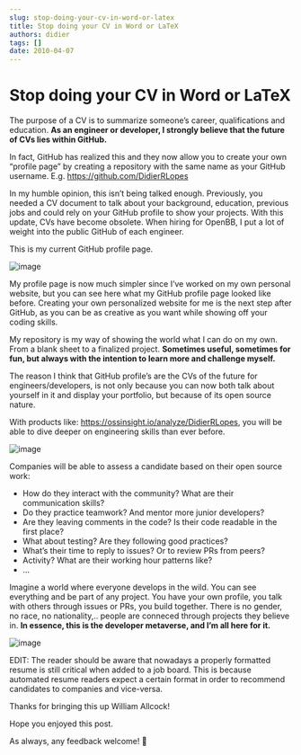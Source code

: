 ```yaml
---
slug: stop-doing-your-cv-in-word-or-latex
title: Stop doing your CV in Word or LaTeX
authors: didier
tags: []
date: 2010-04-07
---
```


# Stop doing your CV in Word or LaTeX

The purpose of a CV is to summarize someone’s career, qualifications and education. **As an engineer or developer, I strongly believe that the future of CVs lies within GitHub.**

In fact, GitHub has realized this and they now allow you to create your own “profile page” by creating a repository with the same name as your GitHub username. E.g. https://github.com/DidierRLopes

In my humble opinion, this isn’t being talked enough. Previously, you needed a CV document to talk about your background, education, previous jobs and could rely on your GitHub profile to show your projects. With this update, CVs have become obsolete. When hiring for OpenBB, I put a lot of weight into the public GitHub of each engineer.

This is my current GitHub profile page.

![image](https://github.com/Meg1211/my-website/assets/88618738/97106218-c1d7-4f54-ae7d-e566bb126b71)

My profile page is now much simpler since I’ve worked on my own personal website, but you can see here what my GitHub profile page looked like before. Creating your own personalized website for me is the next step after GitHub, as you can be as creative as you want while showing off your coding skills.

My repository is my way of showing the world what I can do on my own. From a blank sheet to a finalized project. **Sometimes useful, sometimes for fun, but always with the intention to learn more and challenge myself.**

The reason I think that GitHub profile’s are the CVs of the future for engineers/developers, is not only because you can now both talk about yourself in it and display your portfolio, but because of its open source nature.

With products like: https://ossinsight.io/analyze/DidierRLopes, you will be able to dive deeper on engineering skills than ever before.

![image](https://github.com/Meg1211/my-website/assets/88618738/cfdd5535-25eb-4573-ba5a-aa7cbafb1255)

Companies will be able to assess a candidate based on their open source work:

- How do they interact with the community? What are their communication skills?
- Do they practice teamwork? And mentor more junior developers?
- Are they leaving comments in the code? Is their code readable in the first place?
- What about testing? Are they following good practices?
- What’s their time to reply to issues? Or to review PRs from peers?
- Activity? What are their working hour patterns like?
- …

Imagine a world where everyone develops in the wild. You can see everything and be part of any project. You have your own profile, you talk with others through issues or PRs, you build together. There is no gender, no race, no nationality,.. people are conneced through projects they believe in. **In essence, this is the developer metaverse, and I’m all here for it.**

![image](https://github.com/Meg1211/my-website/assets/88618738/d98a8384-4230-42d8-8ea3-0d43e0199735)

EDIT: The reader should be aware that nowadays a properly formatted resume is still critical when added to a job board. This is because automated resume readers expect a certain format in order to recommend candidates to companies and vice-versa.

Thanks for bringing this up William Allcock!

Hope you enjoyed this post.

As always, any feedback welcome! 🙏
